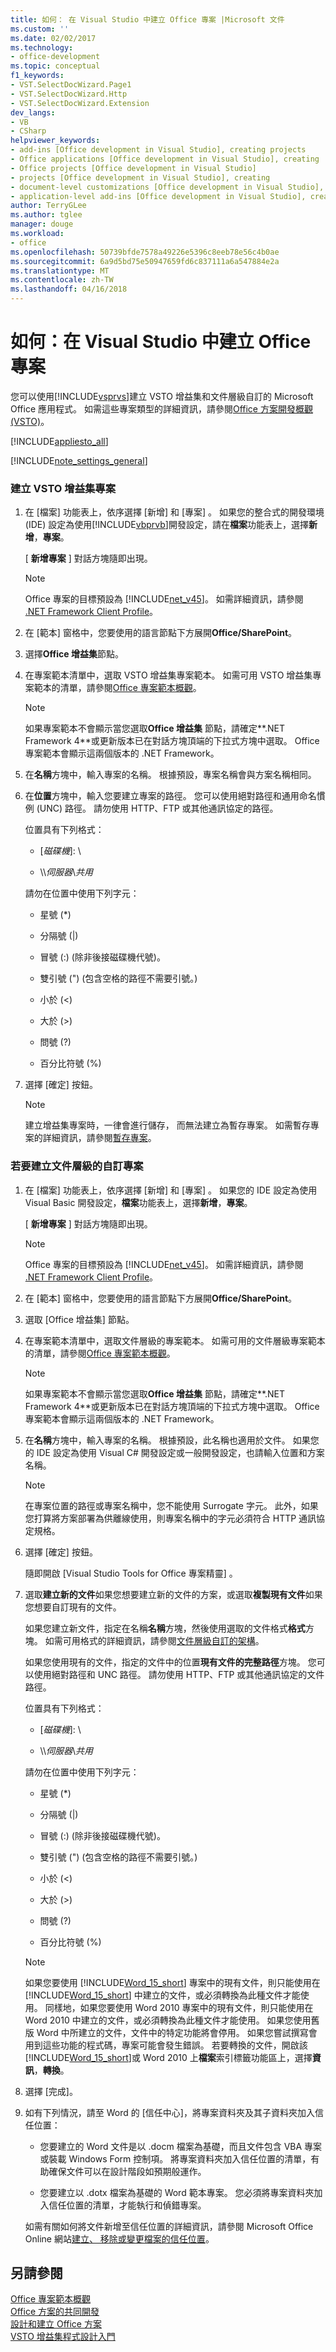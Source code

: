 ```yaml
---
title: 如何： 在 Visual Studio 中建立 Office 專案 |Microsoft 文件
ms.custom: ''
ms.date: 02/02/2017
ms.technology:
- office-development
ms.topic: conceptual
f1_keywords:
- VST.SelectDocWizard.Page1
- VST.SelectDocWizard.Http
- VST.SelectDocWizard.Extension
dev_langs:
- VB
- CSharp
helpviewer_keywords:
- add-ins [Office development in Visual Studio], creating projects
- Office applications [Office development in Visual Studio], creating
- Office projects [Office development in Visual Studio]
- projects [Office development in Visual Studio], creating
- document-level customizations [Office development in Visual Studio], creating
- application-level add-ins [Office development in Visual Studio], creating projects
author: TerryGLee
ms.author: tglee
manager: douge
ms.workload:
- office
ms.openlocfilehash: 50739bfde7578a49226e5396c8eeb78e56c4b0ae
ms.sourcegitcommit: 6a9d5bd75e50947659fd6c837111a6a547884e2a
ms.translationtype: MT
ms.contentlocale: zh-TW
ms.lasthandoff: 04/16/2018
---
```

# <a name="how-to-create-office-projects-in-visual-studio"></a>如何：在 Visual Studio 中建立 Office 專案
  您可以使用[!INCLUDE[vsprvs](../sharepoint/includes/vsprvs-md.md)]建立 VSTO 增益集和文件層級自訂的 Microsoft Office 應用程式。 如需這些專案類型的詳細資訊，請參閱[Office 方案開發概觀&#40;VSTO&#41;](../vsto/office-solutions-development-overview-vsto.md)。  
  
 [!INCLUDE[appliesto_all](../vsto/includes/appliesto-all-md.md)]  
  
 [!INCLUDE[note_settings_general](../sharepoint/includes/note-settings-general-md.md)]  
  
### <a name="to-create-a-vsto-add-in-project"></a>建立 VSTO 增益集專案  
  
1.  在 [檔案]  功能表上，依序選擇 [新增] 和 [專案] 。 如果您的整合式的開發環境 (IDE) 設定為使用[!INCLUDE[vbprvb](../sharepoint/includes/vbprvb-md.md)]開發設定，請在**檔案**功能表上，選擇**新增**，**專案**。  
  
     [ **新增專案** ] 對話方塊隨即出現。  
  
    > [!NOTE]  
    >  Office 專案的目標預設為 [!INCLUDE[net_v45](../vsto/includes/net-v45-md.md)]。 如需詳細資訊，請參閱 [.NET Framework Client Profile](/dotnet/framework/deployment/client-profile)。  
  
2.  在 [範本] 窗格中，您要使用的語言節點下方展開**Office/SharePoint**。  
  
3.  選擇**Office 增益集**節點。  
  
4.  在專案範本清單中，選取 VSTO 增益集專案範本。 如需可用 VSTO 增益集專案範本的清單，請參閱[Office 專案範本概觀](../vsto/office-project-templates-overview.md)。  
  
    > [!NOTE]  
    >  如果專案範本不會顯示當您選取**Office 增益集** 節點，請確定**.NET Framework 4**或更新版本已在對話方塊頂端的下拉式方塊中選取。 Office 專案範本會顯示這兩個版本的 .NET Framework。  
  
5.  在**名稱**方塊中，輸入專案的名稱。 根據預設，專案名稱會與方案名稱相同。  
  
6.  在**位置**方塊中，輸入您要建立專案的路徑。 您可以使用絕對路徑和通用命名慣例 (UNC) 路徑。 請勿使用 HTTP、FTP 或其他通訊協定的路徑。  
  
     位置具有下列格式：  
  
    -   [*磁碟機*\]: \  
  
    -   \\\\*伺服器*\\*共用*  
  
     請勿在位置中使用下列字元：  
  
    -   星號 (*)  
  
    -   分隔號 (|)  
  
    -   冒號 (:) (除非後接磁碟機代號)。  
  
    -   雙引號 (") (包含空格的路徑不需要引號。)  
  
    -   小於 (\<)  
  
    -   大於 (>)  
  
    -   問號 (?)  
  
    -   百分比符號 (%)  
  
7.  選擇 [確定]  按鈕。  
  
    > [!NOTE]  
    >  建立增益集專案時，一律會進行儲存， 而無法建立為暫存專案。 如需暫存專案的詳細資訊，請參閱[暫存專案](http://msdn.microsoft.com/en-us/9cf1944c-7045-44cc-8701-7b0eb4099f2b)。  
  
### <a name="to-create-a-document-level-customization-project"></a>若要建立文件層級的自訂專案  
  
1.  在 [檔案]  功能表上，依序選擇 [新增] 和 [專案] 。 如果您的 IDE 設定為使用 Visual Basic 開發設定，**檔案**功能表上，選擇**新增**，**專案**。  
  
     [ **新增專案** ] 對話方塊隨即出現。  
  
    > [!NOTE]  
    >  Office 專案的目標預設為 [!INCLUDE[net_v45](../vsto/includes/net-v45-md.md)]。  如需詳細資訊，請參閱 [.NET Framework Client Profile](/dotnet/framework/deployment/client-profile)。  
  
2.  在 [範本] 窗格中，您要使用的語言節點下方展開**Office/SharePoint**。  
  
3.  選取 [Office 增益集]  節點。  
  
4.  在專案範本清單中，選取文件層級的專案範本。 如需可用的文件層級專案範本的清單，請參閱[Office 專案範本概觀](../vsto/office-project-templates-overview.md)。  
  
    > [!NOTE]  
    >  如果專案範本不會顯示當您選取**Office 增益集** 節點，請確定**.NET Framework 4**或更新版本已在對話方塊頂端的下拉式方塊中選取。 Office 專案範本會顯示這兩個版本的 .NET Framework。  
  
5.  在**名稱**方塊中，輸入專案的名稱。 根據預設，此名稱也適用於文件。 如果您的 IDE 設定為使用 Visual C# 開發設定或一般開發設定，也請輸入位置和方案名稱。  
  
    > [!NOTE]  
    >  在專案位置的路徑或專案名稱中，您不能使用 Surrogate 字元。 此外，如果您打算將方案部署為供離線使用，則專案名稱中的字元必須符合 HTTP 通訊協定規格。  
  
6.  選擇 [確定]  按鈕。  
  
     隨即開啟 [Visual Studio Tools for Office 專案精靈]  。  
  
7.  選取**建立新的文件**如果您想要建立新的文件的方案，或選取**複製現有文件**如果您想要自訂現有的文件。  
  
     如果您建立新文件，指定在名稱**名稱**方塊，然後使用選取的文件格式**格式**方塊。 如需可用格式的詳細資訊，請參閱[文件層級自訂的架構](../vsto/architecture-of-document-level-customizations.md)。  
  
     如果您使用現有的文件，指定的文件中的位置**現有文件的完整路徑**方塊。 您可以使用絕對路徑和 UNC 路徑。 請勿使用 HTTP、FTP 或其他通訊協定的文件路徑。  
  
     位置具有下列格式：  
  
    -   [*磁碟機*\]: \  
  
    -   \\\\*伺服器*\\*共用*  
  
     請勿在位置中使用下列字元：  
  
    -   星號 (*)  
  
    -   分隔號 (|)  
  
    -   冒號 (:) (除非後接磁碟機代號)。  
  
    -   雙引號 (") (包含空格的路徑不需要引號。)  
  
    -   小於 (\<)  
  
    -   大於 (>)  
  
    -   問號 (?)  
  
    -   百分比符號 (%)  
  
    > [!NOTE]  
    >  如果您要使用 [!INCLUDE[Word_15_short](../vsto/includes/word-15-short-md.md)] 專案中的現有文件，則只能使用在 [!INCLUDE[Word_15_short](../vsto/includes/word-15-short-md.md)] 中建立的文件，或必須轉換為此種文件才能使用。 同樣地，如果您要使用 Word 2010 專案中的現有文件，則只能使用在 Word 2010 中建立的文件，或必須轉換為此種文件才能使用。 如果您使用舊版 Word 中所建立的文件，文件中的特定功能將會停用。 如果您嘗試撰寫會用到這些功能的程式碼，專案可能會發生錯誤。 若要轉換的文件，開啟該[!INCLUDE[Word_15_short](../vsto/includes/word-15-short-md.md)]或 Word 2010 上**檔案**索引標籤功能區上，選擇**資訊**，**轉換**。  
  
8.  選擇 [完成]。  
  
9. 如有下列情況，請至 Word 的 [信任中心]，將專案資料夾及其子資料夾加入信任位置：  
  
    -   您要建立的 Word 文件是以 .docm 檔案為基礎，而且文件包含 VBA 專案或裝載 Windows Form 控制項。 將專案資料夾加入信任位置的清單，有助確保文件可以在設計階段如預期般運作。  
  
    -   您要建立以 .dotx 檔案為基礎的 Word 範本專案。 您必須將專案資料夾加入信任位置的清單，才能執行和偵錯專案。  
  
     如需有關如何將文件新增至信任位置的詳細資訊，請參閱 Microsoft Office Online 網站[建立、 移除或變更檔案的信任位置](https://support.office.com/en-au/article/Create-remove-or-change-a-trusted-location-for-your-files-f5151879-25ea-4998-80a5-4208b3540a62)。  
  
## <a name="see-also"></a>另請參閱  
 [Office 專案範本概觀](../vsto/office-project-templates-overview.md)   
 [Office 方案的共同開發](../vsto/collaborative-development-of-office-solutions.md)   
 [設計和建立 Office 方案](../vsto/designing-and-creating-office-solutions.md)   
 [VSTO 增益集程式設計入門](../vsto/getting-started-programming-vsto-add-ins.md)  
  
  